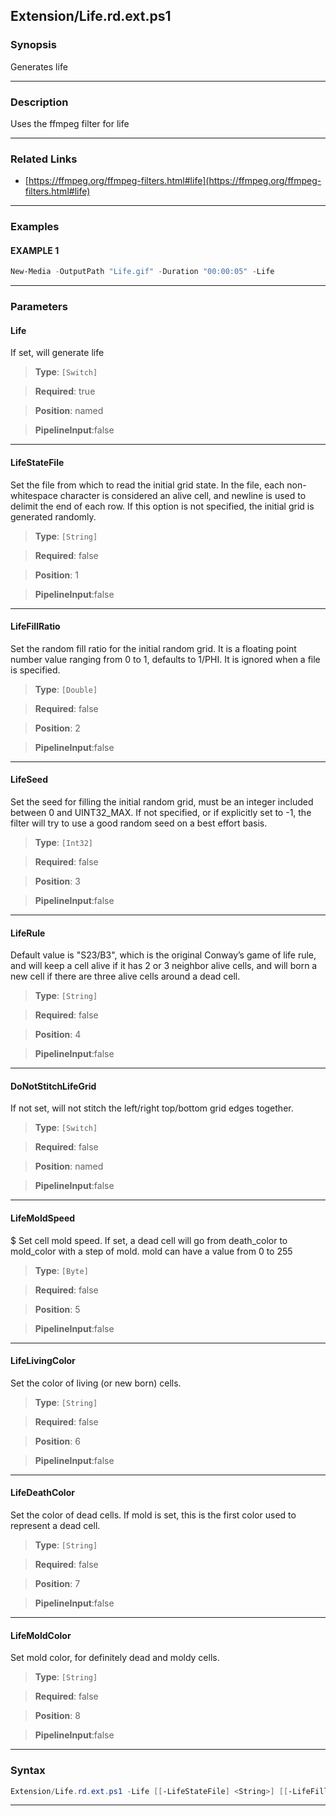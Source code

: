 
Extension/Life.rd.ext.ps1
-------------------------
### Synopsis
Generates life

---
### Description

Uses the ffmpeg filter for life

---
### Related Links
* [https://ffmpeg.org/ffmpeg-filters.html#life](https://ffmpeg.org/ffmpeg-filters.html#life)



---
### Examples
#### EXAMPLE 1
```PowerShell
New-Media -OutputPath "Life.gif" -Duration "00:00:05" -Life
```

---
### Parameters
#### **Life**

If set, will generate life



> **Type**: ```[Switch]```

> **Required**: true

> **Position**: named

> **PipelineInput**:false



---
#### **LifeStateFile**

Set the file from which to read the initial grid state. 
In the file, each non-whitespace character is considered an alive cell, and newline is used to delimit the end of each row.
If this option is not specified, the initial grid is generated randomly.



> **Type**: ```[String]```

> **Required**: false

> **Position**: 1

> **PipelineInput**:false



---
#### **LifeFillRatio**

Set the random fill ratio for the initial random grid.
It is a floating point number value ranging from 0 to 1, defaults to 1/PHI. 
It is ignored when a file is specified.



> **Type**: ```[Double]```

> **Required**: false

> **Position**: 2

> **PipelineInput**:false



---
#### **LifeSeed**

Set the seed for filling the initial random grid, must be an integer included between 0 and UINT32_MAX. 
If not specified, or if explicitly set to -1, the filter will try to use a good random seed on a best effort basis.



> **Type**: ```[Int32]```

> **Required**: false

> **Position**: 3

> **PipelineInput**:false



---
#### **LifeRule**

Default value is "S23/B3", which is the original Conway’s game of life rule, 
and will keep a cell alive if it has 2 or 3 neighbor alive cells, 
and will born a new cell if there are three alive cells around a dead cell.



> **Type**: ```[String]```

> **Required**: false

> **Position**: 4

> **PipelineInput**:false



---
#### **DoNotStitchLifeGrid**

If not set, will not stitch the left/right top/bottom grid edges together.



> **Type**: ```[Switch]```

> **Required**: false

> **Position**: named

> **PipelineInput**:false



---
#### **LifeMoldSpeed**

$ Set cell mold speed. 
 If set, a dead cell will go from death_color to mold_color with a step of mold. mold can have a value from 0 to 255



> **Type**: ```[Byte]```

> **Required**: false

> **Position**: 5

> **PipelineInput**:false



---
#### **LifeLivingColor**

Set the color of living (or new born) cells.



> **Type**: ```[String]```

> **Required**: false

> **Position**: 6

> **PipelineInput**:false



---
#### **LifeDeathColor**

Set the color of dead cells. 
If mold is set, this is the first color used to represent a dead cell.



> **Type**: ```[String]```

> **Required**: false

> **Position**: 7

> **PipelineInput**:false



---
#### **LifeMoldColor**

Set mold color, for definitely dead and moldy cells.



> **Type**: ```[String]```

> **Required**: false

> **Position**: 8

> **PipelineInput**:false



---
### Syntax
```PowerShell
Extension/Life.rd.ext.ps1 -Life [[-LifeStateFile] <String>] [[-LifeFillRatio] <Double>] [[-LifeSeed] <Int32>] [[-LifeRule] <String>] [-DoNotStitchLifeGrid] [[-LifeMoldSpeed] <Byte>] [[-LifeLivingColor] <String>] [[-LifeDeathColor] <String>] [[-LifeMoldColor] <String>] [<CommonParameters>]
```
---



